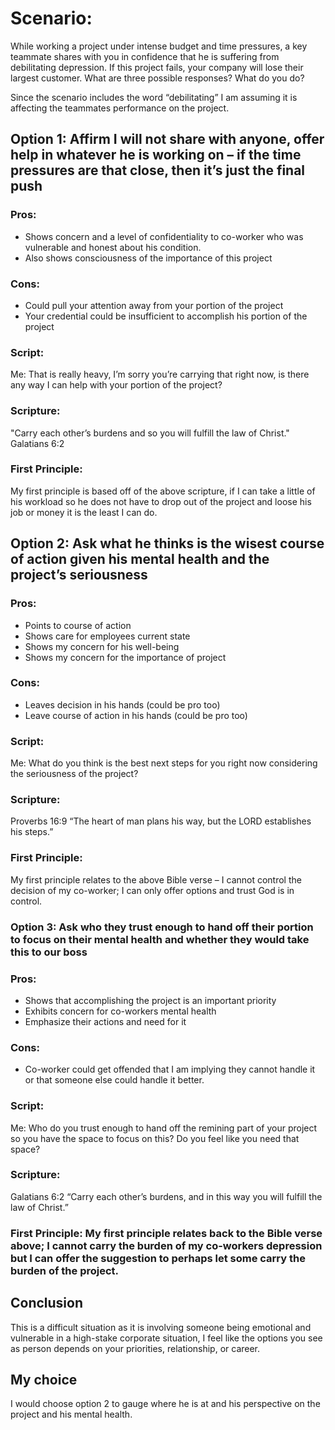 # Scenario:
While working a project under intense budget and time pressures, a key teammate shares with you in confidence that he is suffering from debilitating depression. If this project fails, your company will lose their largest customer. What are three possible responses? What do you do?

Since the scenario includes the word “debilitating” I am assuming it is affecting the teammates performance on the project. 
## Option 1: Affirm I will not share with anyone, offer help in whatever he is working on – if the time pressures are that close, then it’s just the final push
### Pros:
-	Shows concern and a level of confidentiality to co-worker who was vulnerable and honest about his condition. 
-	Also shows consciousness of the importance of this project
### Cons:
-	Could pull your attention away from your portion of the project
-	Your credential could be insufficient to accomplish his portion of the project
### Script: 
Me: That is really heavy, I’m sorry you’re carrying that right now, is there any way I can help with your portion of the project?
### Scripture: 
"Carry each other’s burdens and so you will fulfill the law of Christ." Galatians 6:2
### First Principle: 
My first principle is based off of the above scripture, if I can take a little of his workload so he does not have to drop out of the project and loose his job or money it is the least I can do.

## Option 2: Ask what he thinks is the wisest course of action given his mental health and the project’s seriousness
### Pros:
-	Points to course of action 
-	Shows care for employees current state
-	Shows my concern for his well-being
-	Shows my concern for the importance of project 
### Cons:
-	Leaves decision in his hands (could be pro too)
-	Leave course of action in his hands (could be pro too)

### Script: 
Me: What do you think is the best next steps for you right now considering the seriousness of the project?
### Scripture:
Proverbs 16:9
“The heart of man plans his way, but the LORD establishes his steps.”

### First Principle:
My first principle relates to the above Bible verse – I cannot control the decision of my co-worker; I can only offer options and trust God is in control. 

### Option 3: Ask who they trust enough to hand off their portion to focus on their mental health and whether they would take this to our boss 

### Pros:
-	Shows that accomplishing the project is an important priority
-	Exhibits concern for co-workers mental health 
-	Emphasize their actions and need for it 

### Cons:
-	Co-worker could get offended that I am implying they cannot handle it or that someone else could handle it better.

### Script:
Me: Who do you trust enough to hand off the remining part of your project so you have the space to focus on this? Do you feel like you need that space?
### Scripture:
Galatians 6:2 “Carry each other’s burdens, and in this way you will fulfill the law of Christ.”
### First Principle: My first principle relates back to the Bible verse above; I cannot carry the burden of my co-workers depression but I can offer the suggestion to perhaps let some carry the burden of the project.

## Conclusion 
This is a difficult situation as it is involving someone being emotional and vulnerable in a high-stake corporate situation, I feel like the options you see as person depends on your priorities, relationship, or career.

## My choice 
I would choose option 2 to gauge where he is at and his perspective on the project and his mental health. 
